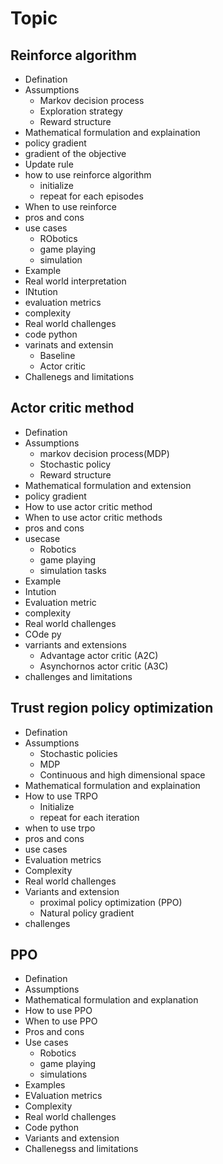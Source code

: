 # Topic

## Reinforce algorithm
- Defination
- Assumptions
  - Markov decision process
  - Exploration strategy
  - Reward structure
- Mathematical formulation and explaination
- policy gradient
- gradient of the objective
- Update rule
- how to use reinforce algorithm
  - initialize
  - repeat for each episodes
- When to use reinforce
- pros and cons
- use cases
  - RObotics
  - game playing
  - simulation
- Example
- Real world interpretation
- INtution
- evaluation metrics
- complexity
- Real world challenges
- code python
- varinats and extensin
  - Baseline
  - Actor critic
- Challenegs and limitations

## Actor critic method
- Defination
- Assumptions
  - markov decision process(MDP)
  - Stochastic policy
  - Reward structure
- Mathematical formulation and extension
- policy gradient
- How to use actor critic method
- When to use actor critic methods
- pros and cons
- usecase
  - Robotics
  - game playing
  - simulation tasks
- Example
- Intution
- Evaluation metric
- complexity
- Real world challenges
- COde py
- varriants and extensions
  - Advantage actor critic (A2C)
  - Asynchornos actor critic (A3C)
- challenges and limitations

## Trust region policy optimization
- Defination
- Assumptions
  - Stochastic policies
  - MDP
  - Continuous and high dimensional space
- Mathematical formulation and explaination
- How to use TRPO
  - Initialize
  - repeat for each iteration
- when to use trpo
- pros and cons
- use cases
- Evaluation metrics
- Complexity
- Real world challenges
- Variants and extension
  - proximal policy optimization (PPO)
  - Natural policy gradient
- challenges

## PPO
- Defination
- Assumptions
- Mathematical formulation and explanation
- How to use PPO
- When to use PPO
- Pros and cons
- Use cases
  - Robotics
  - game playing
  - simulations
- Examples
- EValuation metrics
- Complexity
- Real world challenges
- Code python
- Variants and extension
- Challenegss and limitations
